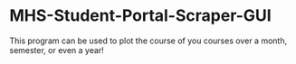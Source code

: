 # MHS-Student-Portal-Scraper-GUI
This program can be used to plot the course of you courses over a month, semester, or even a year!
